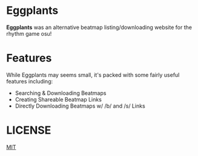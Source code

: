 # Eggplants

**Eggplants** was an alternative beatmap listing/downloading website for the rhythm game osu!

# Features

While Eggplants may seems small, it's packed with some fairly useful features including:

* Searching & Downloading Beatmaps
* Creating Shareable Beatmap Links
* Directly Downloading Beatmaps w/ /b/ and /s/ Links

# LICENSE

[MIT](https://github.com/Swan/Eggplants/blob/master/LICENSE)
